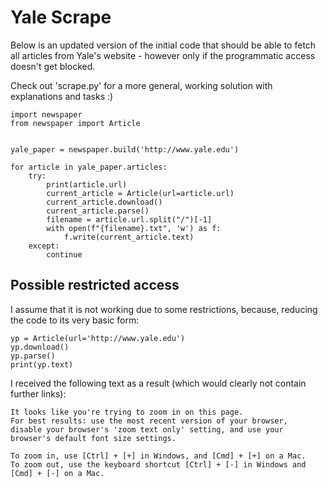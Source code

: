 # Yale Scrape

Below is an updated version of the initial code that should be able to fetch all articles
from Yale's website - however only if the programmatic access doesn't get blocked.

Check out 'scrape.py' for a more general, working solution with explanations and tasks :)

```
import newspaper
from newspaper import Article


yale_paper = newspaper.build('http://www.yale.edu')

for article in yale_paper.articles:
	try:
		print(article.url)
		current_article = Article(url=article.url)
		current_article.download()
		current_article.parse()
		filename = article.url.split("/")[-1]
		with open(f"{filename}.txt", 'w') as f:
			f.write(current_article.text)
	except:
		continue
```


## Possible restricted access

I assume that it is not working due to some restrictions, because, reducing the code to its very basic form:

```
yp = Article(url='http://www.yale.edu')
yp.download()
yp.parse()
print(yp.text)
```

I received the following text as a result (which would clearly not contain further links):

	It looks like you're trying to zoom in on this page.
	For best results: use the most recent version of your browser, 
	disable your browser's 'zoom text only' setting, and use your browser's default font size settings.

	To zoom in, use [Ctrl] + [+] in Windows, and [Cmd] + [+] on a Mac. 
	To zoom out, use the keyboard shortcut [Ctrl] + [-] in Windows and [Cmd] + [-] on a Mac.

